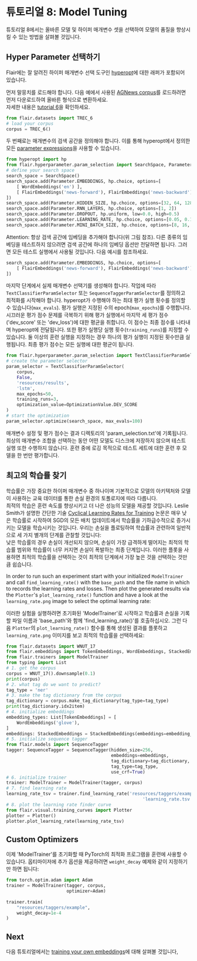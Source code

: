 # 튜토리얼 8: Model Tuning

튜토리얼 8에서는 올바른 모델 및 하이퍼 매개변수 셋을 선택하여 모델의 품질을 향상시킬 수 있는 방법을 살펴볼 것입니다.

## Hyper Parameter 선택하기

Flair에는 잘 알려진 하이퍼 매개변수 선택 도구인 [hyperopt](https://github.com/hyperopt/hyperopt)에 대한 래퍼가 포함되어 있습니다.

먼저 말뭉치를 로드해야 합니다. 다음 예에서 사용된 [AGNews corpus](https://www.di.unipi.it/~gulli/AG_corpus_of_news_articles.html)를 로드하려면 
먼저 다운로드하여 올바른 형식으로 변환하세요.   
자세한 내용은 [tutorial 6](/docs/TUTORIAL_6_CORPUS.md)을 확인하세요.

```python
from flair.datasets import TREC_6
# load your corpus
corpus = TREC_6()
```

두 번째로는 매개변수의 검색 공간을 정의해야 합니다. 이를 통해 hyperopt에서 정의한 모든 [parameter expressions](https://github.com/hyperopt/hyperopt/wiki/FMin#21-parameter-expressions)을 사용할 수 있습니다.

```python
from hyperopt import hp
from flair.hyperparameter.param_selection import SearchSpace, Parameter
# define your search space
search_space = SearchSpace()
search_space.add(Parameter.EMBEDDINGS, hp.choice, options=[
    [ WordEmbeddings('en') ], 
    [ FlairEmbeddings('news-forward'), FlairEmbeddings('news-backward') ]
])
search_space.add(Parameter.HIDDEN_SIZE, hp.choice, options=[32, 64, 128])
search_space.add(Parameter.RNN_LAYERS, hp.choice, options=[1, 2])
search_space.add(Parameter.DROPOUT, hp.uniform, low=0.0, high=0.5)
search_space.add(Parameter.LEARNING_RATE, hp.choice, options=[0.05, 0.1, 0.15, 0.2])
search_space.add(Parameter.MINI_BATCH_SIZE, hp.choice, options=[8, 16, 32])
```

Attention: 항상 검색 공간에 임베딩을 추가해야 합니다(위 그림 참조). 다른 종류의 임베딩을 테스트하지 않으려면 검색 공간에 하나의 임베딩 옵션만 전달하면 됩니다. 그러면 모든 테스트 실행에서 사용될 것입니다. 
다음 예시를 참조하세요.

```python
search_space.add(Parameter.EMBEDDINGS, hp.choice, options=[
    [ FlairEmbeddings('news-forward'), FlairEmbeddings('news-backward') ]
])
```

마지막 단계에서 실제 매개변수 선택기를 생성해야 합니다.
작업에 따라 `TextClassifierParamSelector` 또는 `SequenceTaggerParamSelector`를 정의하고 최적화를 시작해야 합니다.
hyperopt가 수행해야 하는 최대 평가 실행 횟수를 정의할 수 있습니다(`max_evals`). 평가 실행은 지정된 수의 epoch(`max_epochs`)를 수행합니다.
시끄러운 평가 점수 문제를 극복하기 위해 평가 실행에서 마지막 세 평가 점수('dev_score' 또는 'dev_loss')에 대한 평균을 취합니다. 이 점수는 최종 점수를 나타내며 hyperopt에 전달됩니다.
또한 평가 실행당 실행 횟수(`training_runs`)를 지정할 수 있습니다.
둘 이상의 훈련 실행을 지정하는 경우 하나의 평가 실행이 지정된 횟수만큼 실행됩니다.
최종 평가 점수는 모든 실행에 대한 평균이 됩니다.

```python
from flair.hyperparameter.param_selection import TextClassifierParamSelector, OptimizationValue
# create the parameter selector
param_selector = TextClassifierParamSelector(
    corpus, 
    False, 
    'resources/results', 
    'lstm',
    max_epochs=50, 
    training_runs=3,
    optimization_value=OptimizationValue.DEV_SCORE
)
# start the optimization
param_selector.optimize(search_space, max_evals=100)
```

매개변수 설정 및 평가 점수는 결과 디렉토리의 'param_selection.txt'에 기록됩니다.
최상의 매개변수 조합을 선택하는 동안 어떤 모델도 디스크에 저장하지 않으며 테스트 실행 또한 수행하지 않습니다.
훈련 중에 로깅 목적으로 테스트 세트에 대한 훈련 후 모델을 한 번만 평가합니다.

## 최고의 학습률 찾기


학습률은 가장 중요한 하이퍼 매개변수 중 하나이며 기본적으로 모델의 아키텍처와 모델이 사용하는 교육 데이터를 통한 손실 환경의 토폴로지에 따라 다릅니다.   
최적의 학습은 훈련 속도를 향상시키고 더 나은 성능의 모델을 제공할 것입니다. Leslie Smith가 설명한 간단한 기술
[Cyclical Learning Rates for Training](https://arxiv.org/abs/1506.01186) 논문은 매우 낮은 학습률로 시작하여 
SGD의 모든 배치 업데이트에서 학습률을 기하급수적으로 증가시키는 모델을 학습시키는 것입니다. 우리는 손실을 플로팅하여
학습률과 관련하여 일반적으로 세 가지 별개의 단계를 관찰할 것입니다:   
낮은 학습률의 경우 손실이 개선되지 않으며, 손실이 가장 급격하게 떨어지는 최적의 학습률 범위와 학습률이 너무 커지면 손실이 폭발하는 최종 단계입니다. 
이러한 플롯을 사용하면 최적의 학습률을 선택하는 것이 최적의 단계에서 가장 높은 것을 선택하는 것만큼 쉽습니다. 

In order to run such an experiment start with your initialized `ModelTrainer` and call `find_learning_rate()` with the
`base_path` and the file name in which to records the learning rates and losses. Then plot the generated results via the
`Plotter`'s `plot_learning_rate()` function and have a look at the `learning_rate.png` image to select the optimal
learning rate:

이러한 실험을 실행하려면 초기화된 'ModelTrainer'로 시작하고 학습률과 손실을 기록할 파일 이름과 'base_path'와 함께 'find_learning_rate()'를 호출하십시오. 
그런 다음 `Plotter`의 `plot_learning_rate()` 함수를 통해 생성된 결과를 플롯하고 `learning_rate.png` 이미지를 보고 최적의 학습률을 선택하세요:

```python
from flair.datasets import WNUT_17
from flair.embeddings import TokenEmbeddings, WordEmbeddings, StackedEmbeddings
from flair.trainers import ModelTrainer
from typing import List
# 1. get the corpus
corpus = WNUT_17().downsample(0.1)
print(corpus)
# 2. what tag do we want to predict?
tag_type = 'ner'
# 3. make the tag dictionary from the corpus
tag_dictionary = corpus.make_tag_dictionary(tag_type=tag_type)
print(tag_dictionary.idx2item)
# 4. initialize embeddings
embedding_types: List[TokenEmbeddings] = [
    WordEmbeddings('glove'),
]
embeddings: StackedEmbeddings = StackedEmbeddings(embeddings=embedding_types)
# 5. initialize sequence tagger
from flair.models import SequenceTagger
tagger: SequenceTagger = SequenceTagger(hidden_size=256,
                                        embeddings=embeddings,
                                        tag_dictionary=tag_dictionary,
                                        tag_type=tag_type,
                                        use_crf=True)
# 6. initialize trainer
trainer: ModelTrainer = ModelTrainer(tagger, corpus)
# 7. find learning rate
learning_rate_tsv = trainer.find_learning_rate('resources/taggers/example-ner',
                                                    'learning_rate.tsv')
# 8. plot the learning rate finder curve
from flair.visual.training_curves import Plotter
plotter = Plotter()
plotter.plot_learning_rate(learning_rate_tsv)
```

## Custom Optimizers

이제 'ModelTrainer'를 초기화할 때 PyTorch의 최적화 프로그램을 훈련에 사용할 수 있습니다. 옵티마이저에 추가 옵션을 제공하려면 `weight_decay` 예제와 같이 지정하기만 하면 됩니다:

```python
from torch.optim.adam import Adam
trainer = ModelTrainer(tagger, corpus,
                       optimizer=Adam)
                                     
trainer.train(
    "resources/taggers/example",
    weight_decay=1e-4
)
```

## Next

다음 튜토리얼에서는 [training your own embeddings](/docs/TUTORIAL_9_TRAINING_LM_EMBEDDINGS.md)에 대해 살펴볼 것입니다,
